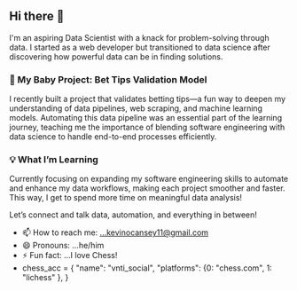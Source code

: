 ## Hi there 👋


I'm an aspiring Data Scientist with a knack for problem-solving through data. I started as a web developer but transitioned to data science after discovering how powerful data can be in finding solutions. 

### 🌟 My Baby Project: Bet Tips Validation Model
I recently built a project that validates betting tips—a fun way to deepen my understanding of data pipelines, web scraping, and machine learning models. Automating this data pipeline was an essential part of the learning journey, teaching me the importance of blending software engineering with data science to handle end-to-end processes efficiently.

### 💡 What I’m Learning
Currently focusing on expanding my software engineering skills to automate and enhance my data workflows, making each project smoother and faster. This way, I get to spend more time on meaningful data analysis!

Let’s connect and talk data, automation, and everything in between!

- 📫 How to reach me: ...kevinocansey11@gmail.com
- 😄 Pronouns: ...he/him
- ⚡ Fun fact: ...I love Chess!
- chess_acc = {
      "name": "vnti_social",
      "platforms": {0: "chess.com",
                    1: "lichess"
                    },
            }

<!--
**ocansey11/ocansey11** is a ✨ _special_ ✨ repository because its `README.md` (this file) appears on your GitHub profile.

Here are some ideas to get you started:

- 🔭 I’m currently working on ...
- 🌱 I’m currently learning ...
- 👯 I’m looking to collaborate on ...
- 🤔 I’m looking for help with ...
- 💬 Ask me about ...
- 📫 How to reach me: ...
- 😄 Pronouns: ...
- ⚡ Fun fact: ...
-->
